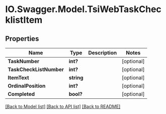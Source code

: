 # IO.Swagger.Model.TsiWebTaskChecklistItem
## Properties

Name | Type | Description | Notes
------------ | ------------- | ------------- | -------------
**TaskNumber** | **int?** |  | [optional] 
**TaskCheckListNumber** | **int?** |  | [optional] 
**ItemText** | **string** |  | [optional] 
**OrdinalPosition** | **int?** |  | [optional] 
**Completed** | **bool?** |  | [optional] 

[[Back to Model list]](../README.md#documentation-for-models) [[Back to API list]](../README.md#documentation-for-api-endpoints) [[Back to README]](../README.md)

